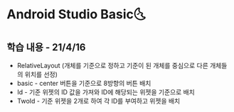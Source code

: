 # Android Studio Basic:last_quarter_moon_with_face:

## 학습 내용 - 21/4/16

- RelativeLayout (개체를 기준으로 정하고 기준이 된 개체를 중심으로 다른 개체들의 위치를 선정)
- basic - center 버튼을 기준으로 8방향의 버튼 배치
- Id - 기준 위젯의 ID 값을 가져와 ID에 해당되는 위젯을 기준으로 배치
- TwoId - 기준 위젯을 2개로 하여 각 ID를 부여하고 위젯을 배치

